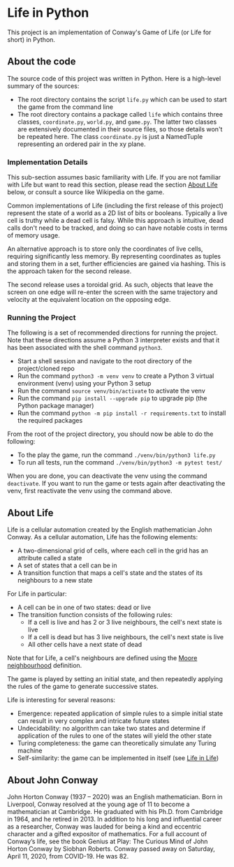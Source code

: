 # Life in Python
This project is an implementation of Conway's Game of Life (or Life for short) in Python.

## About the code
The source code of this project was written in Python. Here is a high-level summary of the sources:
* The root directory contains the script `life.py` which can be used to start the game from the 
command line
* The root directory contains a package called `life` which contains three classes, `coordinate.py`,
`world.py`, and `game.py`.
The latter two classes are extensively documented in their source files, so those details won't be 
repeated here. The class `coordinate.py` is just a NamedTuple representing an ordered pair in the xy plane.

### Implementation Details
This sub-section assumes basic familiarity with Life. If you are not familiar with Life but want to 
read this section, please read the section [About Life](#about-life) below, or consult a source like 
Wikipedia on the game.

Common implementations of Life (including the first release of this project) represent the state of 
a world as a 2D list of bits or booleans. Typically a live cell is truthy while a dead cell is falsy. 
While this approach is intuitive, dead calls don't need to be tracked, and doing so can have notable 
costs in terms of memory usage.

An alternative approach is to store only the coordinates of live cells, requiring significantly less
memory. By representing coordinates as tuples and storing them in a set, further efficiencies are 
gained via hashing. This is the approach taken for the second release. 

The second release uses a toroidal grid. As such, objects that leave the screen on one edge will 
re-enter the screen with the same trajectory and velocity at the equivalent location on the opposing
edge.

### Running the Project

The following is a set of recommended directions for running the project. Note that these directions
assume a Python 3 interpreter exists and that it has been associated with the shell command `python3`.
* Start a shell session and navigate to the root directory of the project/cloned repo
* Run the command `python3 -m venv venv` to create a Python 3 virtual environment (venv) using your
Python 3 setup
* Run the command `source venv/bin/activate` to activate the venv
* Run the command `pip install --upgrade pip` to upgrade pip (the Python package manager)
* Run the command `python -m pip install -r requirements.txt` to install the required 
packages

From the root of the project directory, you should now be able to do the following:
* To the play the game, run the command `./venv/bin/python3 life.py`
* To run all tests, run the command `./venv/bin/python3 -m pytest test/`

When you are done, you can deactivate the venv using the command `deactivate`. If you want to run 
the game or tests again after deactivating the venv, first reactivate the venv using the command 
above.

## About Life
Life is a cellular automation created by the English mathematician John Conway. As a cellular automation, 
Life has the following elements:
* A two-dimensional grid of cells, where each cell in the grid has an attribute called a state
* A set of states that a cell can be in
* A transition function that maps a cell's state and the states of its neighbours to a new state

For Life in particular:
* A cell can be in one of two states: dead or live
* The transition function consists of the following rules:
    * If a cell is live and has 2 or 3 live neighbours, the cell's next state is live
    * If a cell is dead but has 3 live neighbours, the cell's next state is live
    * All other cells have a next state of dead
    
Note that for Life, a cell's neighbours are defined using the 
[Moore neighbourhood](https://en.wikipedia.org/wiki/Moore_neighborhood) definition.

The game is played by setting an initial state, and then repeatedly applying the rules of the game 
to generate successive states.

Life is interesting for several reasons:
* Emergence: repeated application of simple rules to a simple initial state can result in very 
complex and intricate future states
* Undecidability: no algorithm can take two states and determine if application of the rules
to one of the states will yield the other state
* Turing completeness: the game can theoretically simulate any Turing machine
* Self-similarity: the game can be implemented in itself 
(see [Life in Life](https://www.youtube.com/watch?v=xP5-iIeKXE8))

## About John Conway
John Horton Conway (1937 – 2020) was an English mathematician. Born in Liverpool, Conway resolved 
at the young age of 11 to become a mathematician at Cambridge. He graduated with his Ph.D. from 
Cambridge in 1964, and he retired in 2013. In addition to his long and influential career as 
a researcher, Conway was lauded for being a kind and eccentric character and a gifted expositor of 
mathematics. For a full account of Conway’s life, see the book Genius at Play: The Curious Mind of 
John Horton Conway by Siobhan Roberts. Conway passed away on Saturday, April 11, 2020, from 
COVID-19. He was 82. 


